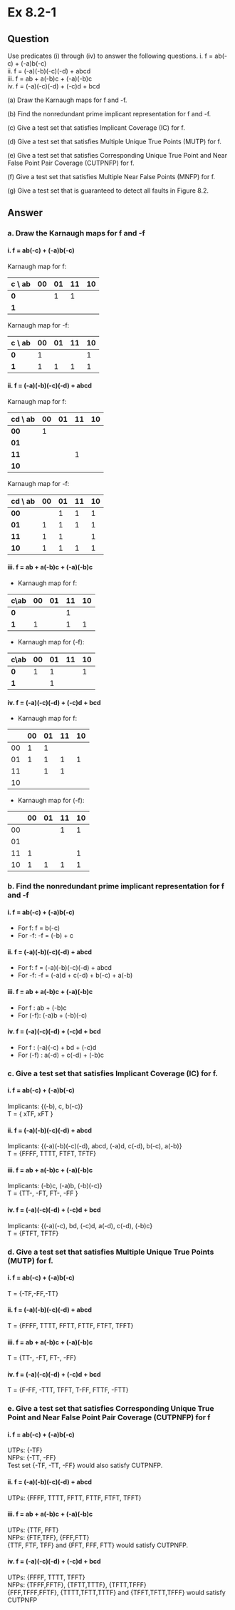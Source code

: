 # Ex 8.2-1

## Question
Use predicates (i) through (iv) to answer the following questions.
i. f = ab(-c) + (-a)b(-c)  
ii. f = (-a)(-b)(-c)(-d) + abcd  
iii. f = ab + a(-b)c + (-a)(-b)c  
iv. f = (-a)(-c)(-d) + (-c)d + bcd  

(a) Draw the Karnaugh maps for f and -f.

(b) Find the nonredundant prime implicant representation for f and -f.

(c) Give a test set that satisfies Implicant Coverage (IC) for f.

(d) Give a test set that satisfies Multiple Unique True Points (MUTP) for f.

(e) Give a test set that satisfies Corresponding Unique True Point and Near False Point Pair Coverage (CUTPNFP) for f.

(f) Give a test set that satisfies Multiple Near False Points (MNFP) for f.

(g) Give a test set that is guaranteed to detect all faults in Figure 8.2.

## Answer
### a. Draw the Karnaugh maps for f and -f
#### i. f = ab(-c) + (-a)b(-c)

Karnaugh map for f:  

| c \ ab | 00 | 01 | 11 | 10 |
|--------|----|----|----|----|
| **0**  |    | 1  | 1  |    |
| **1**  |    |    |    |    |

Karnaugh map for -f: 

| c \ ab | 00 | 01 | 11 | 10 |
|--------|----|----|----|----|
| **0**  | 1  |    |    | 1  |
| **1**  | 1  | 1  | 1  | 1  |

#### ii. f = (-a)(-b)(-c)(-d) + abcd 

Karnaugh map for f:  

| cd \ ab | 00 | 01 | 11 | 10 |
|---------|----|----|----|----|
| **00**  | 1  |    |    |    |
| **01**  |    |    |    |    |
| **11**  |    |    | 1  |    |
| **10**  |    |    |    |    |

Karnaugh map for -f: 

| cd \ ab | 00 | 01 | 11 | 10 |
|---------|----|----|----|----|
| **00**  |    | 1  | 1  | 1  |
| **01**  | 1  | 1  | 1  | 1  |
| **11**  | 1  | 1  |    | 1  |
| **10**  | 1  | 1  | 1  | 1  |

#### iii. f = ab + a(-b)c + (-a)(-b)c 

- Karnaugh map for f:

| c\ab  | 00 | 01 | 11 | 10 |
|-------|----|----|----|----|
| **0** |    |    | 1  |    |
| **1** | 1  |    | 1  | 1  |

- Karnaugh map for (-f):

| c\ab  | 00 | 01 | 11 | 10 |
|-------|----|----|----|----|
| **0** | 1  | 1  |    | 1  |
| **1** |    | 1  |    |    |

#### iv. f = (-a)(-c)(-d) + (-c)d + bcd  

- Karnaugh map for f:

|    | 00 | 01 | 11 | 10 |
|----|----|----|----|----|
| 00 | 1  | 1  |    |    |
| 01 | 1  | 1  | 1  | 1  |
| 11 |    | 1  | 1  |    |
| 10 |    |    |    |    |

- Karnaugh map for (-f):

|    | 00 | 01 | 11 | 10 |
|----|----|----|----|----|
| 00 |    |    | 1  | 1  |
| 01 |    |    |    |    |
| 11 | 1  |    |    | 1  |
| 10 | 1  | 1  | 1  | 1  |

### b. Find the nonredundant prime implicant representation for f and -f
#### i. f = ab(-c) + (-a)b(-c)
- For f: f = b(-c)  
- For -f: -f = (-b) + c  

#### ii. f = (-a)(-b)(-c)(-d) + abcd 
- For f: f = (-a)(-b)(-c)(-d) + abcd  
- For -f: -f = (-a)d + c(-d) + b(-c) + a(-b)

#### iii. f = ab + a(-b)c + (-a)(-b)c 
- For f : ab + (-b)c
- For (-f): (-a)b + (-b)(-c)

#### iv. f = (-a)(-c)(-d) + (-c)d + bcd 
- For f : (-a)(-c) + bd + (-c)d
- For (-f) : a(-d) + c(-d) + (-b)c 

### c. Give a test set that satisfies Implicant Coverage (IC) for f.
#### i. f = ab(-c) + (-a)b(-c)
Implicants: {(-b), c, b(-c)}  
T = { xTF, xFT }

#### ii. f = (-a)(-b)(-c)(-d) + abcd 
Implicants: {(-a)(-b)(-c)(-d), abcd, (-a)d, c(-d), b(-c), a(-b)}  
T = {FFFF, TTTT, FTFT, TFTF}

#### iii. f = ab + a(-b)c + (-a)(-b)c 
Implicants: (-b)c, (-a)b, (-b)(-c)}  
T = {TT-, -FT, FT-, -FF }

#### iv. f = (-a)(-c)(-d) + (-c)d + bcd 
Implicants: {(-a)(-c), bd, (-c)d, a(-d), c(-d), (-b)c}  
T = {FTFT, TFTF}


### d. Give a test set that satisfies Multiple Unique True Points (MUTP) for f.
#### i. f = ab(-c) + (-a)b(-c)
T = {-TF,-FF,-TT}

#### ii. f = (-a)(-b)(-c)(-d) + abcd  
T = {FFFF, TTTT, FFTT, FTTF, FTFT, TFFT}

#### iii. f = ab + a(-b)c + (-a)(-b)c 
T = {TT-, -FT, FT-, -FF}

#### iv. f = (-a)(-c)(-d) + (-c)d + bcd 
T = {F-FF, -TTT, TFFT, T-FF, FTTF, -FTT}

### e. Give a test set that satisfies Corresponding Unique True Point and Near False Point Pair Coverage (CUTPNFP) for f
#### i. f = ab(-c) + (-a)b(-c)

UTPs: {-TF}  
NFPs: {-TT, -FF}  
Test set {-TF, -TT, -FF} would also satisfy CUTPNFP.

#### ii. f = (-a)(-b)(-c)(-d) + abcd 
UTPs: {FFFF, TTTT, FFTT, FTTF, FTFT, TFFT}

#### iii. f = ab + a(-b)c + (-a)(-b)c 
UTPs: {TTF, FFT}  
NFPs: {FTF,TFF}, {FFF,FTT}   
{TTF, FTF, TFF} and {FFT, FFF, FTT} would satisfy CUTPNFP.  

#### iv. f = (-a)(-c)(-d) + (-c)d + bcd 
UTPs: {FFFF, TTTT, TFFT}  
NFPs: {TFFF,FFTF}, {TFTT,TTTF}, {TFTT,TFFF}  
{FFF,TFFF,FFTF}, {TTTT,TFTT,TTTF} and {TFFT,TFTT,TFFF} would satisfy CUTPNFP  